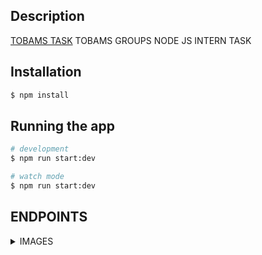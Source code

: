## Description

[TOBAMS TASK](https://github.com/flames-web/Tobam-Task.git) TOBAMS GROUPS NODE JS INTERN TASK

## Installation

```bash
$ npm install
```

## Running the app

```bash
# development
$ npm run start:dev

# watch mode
$ npm run start:dev


```

## ENDPOINTS

<details>
<summary>IMAGES</summary>


  <details>
  <summary>Get Images</summary>  

    Request
    GET {baseUrl}/get_images
    No request body required

    
    Response
    {
        "Images": [
            {
                "_id": "64e368c8549ccb663639957e",
                "url": "Isaac Ayorintr",
                "filename": "isaacayorinde0003@gmail.com",
                "mimetype":"lekan/jpeg"
            }
        ]
    }

    Errors
    500 Internal Server Error - Something went wrong


  </details>

  <details>
  <summary>Upload Image</summary>  

    Request
    Post {baseUrl}/upload

   
    Errors Codes
    401 - Unauthorized 
    400 BAD REQUEST - Invalid Image File
    500 - Internal Server Error - Something went wrong


  </details>
